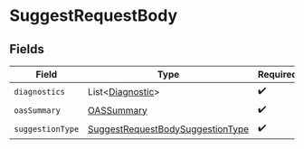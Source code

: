# SuggestRequestBody


## Fields

| Field                                                                                       | Type                                                                                        | Required                                                                                    | Description                                                                                 |
| ------------------------------------------------------------------------------------------- | ------------------------------------------------------------------------------------------- | ------------------------------------------------------------------------------------------- | ------------------------------------------------------------------------------------------- |
| `diagnostics`                                                                               | List\<[Diagnostic](../../models/shared/Diagnostic.md)>                                      | :heavy_check_mark:                                                                          | N/A                                                                                         |
| `oasSummary`                                                                                | [OASSummary](../../models/shared/OASSummary.md)                                             | :heavy_check_mark:                                                                          | N/A                                                                                         |
| `suggestionType`                                                                            | [SuggestRequestBodySuggestionType](../../models/shared/SuggestRequestBodySuggestionType.md) | :heavy_check_mark:                                                                          | N/A                                                                                         |